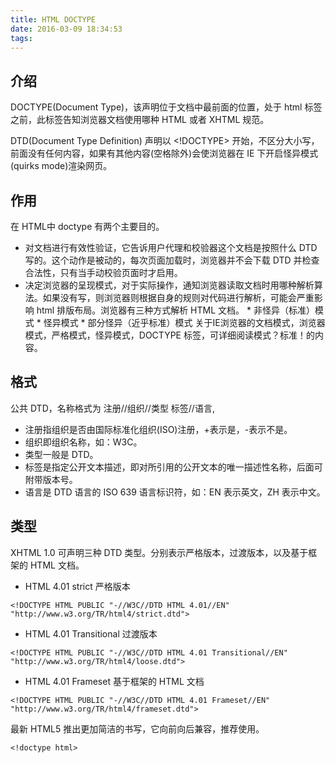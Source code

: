 ```yaml
---
title: HTML DOCTYPE
date: 2016-03-09 18:34:53
tags:
---
```

## 介绍
DOCTYPE(Document Type)，该声明位于文档中最前面的位置，处于 html 标签之前，此标签告知浏览器文档使用哪种 HTML 或者 XHTML 规范。

DTD(Document Type Definition) 声明以 <!DOCTYPE> 开始，不区分大小写，前面没有任何内容，如果有其他内容(空格除外)会使浏览器在 IE 下开启怪异模式(quirks mode)渲染网页。

## 作用
在 HTML中 doctype 有两个主要目的。
- 对文档进行有效性验证，它告诉用户代理和校验器这个文档是按照什么 DTD 写的。这个动作是被动的，每次页面加载时，浏览器并不会下载 DTD 并检查合法性，只有当手动校验页面时才启用。
- 决定浏览器的呈现模式，对于实际操作，通知浏览器读取文档时用哪种解析算法。如果没有写，则浏览器则根据自身的规则对代码进行解析，可能会严重影响 html 排版布局。浏览器有三种方式解析 HTML 文档。 * 非怪异（标准）模式 * 怪异模式 * 部分怪异（近乎标准）模式 关于IE浏览器的文档模式，浏览器模式，严格模式，怪异模式，DOCTYPE 标签，可详细阅读模式？标准！的内容。

## 格式
公共 DTD，名称格式为 注册//组织//类型 标签//语言,
- 注册指组织是否由国际标准化组织(ISO)注册，+表示是，-表示不是。
- 组织即组织名称，如：W3C。
- 类型一般是 DTD。
- 标签是指定公开文本描述，即对所引用的公开文本的唯一描述性名称，后面可附带版本号。
- 语言是 DTD 语言的 ISO 639 语言标识符，如：EN 表示英文，ZH 表示中文。

## 类型
XHTML 1.0 可声明三种 DTD 类型。分别表示严格版本，过渡版本，以及基于框架的 HTML 文档。
- HTML 4.01 strict 严格版本
```
<!DOCTYPE HTML PUBLIC "-//W3C//DTD HTML 4.01//EN" "http://www.w3.org/TR/html4/strict.dtd">
```
- HTML 4.01 Transitional 过渡版本
```
<!DOCTYPE HTML PUBLIC "-//W3C//DTD HTML 4.01 Transitional//EN" "http://www.w3.org/TR/html4/loose.dtd">
```
- HTML 4.01 Frameset 基于框架的 HTML 文档
```
<!DOCTYPE HTML PUBLIC "-//W3C//DTD HTML 4.01 Frameset//EN" "http://www.w3.org/TR/html4/frameset.dtd">
```

最新 HTML5 推出更加简洁的书写，它向前向后兼容，推荐使用。
```
<!doctype html>
```
